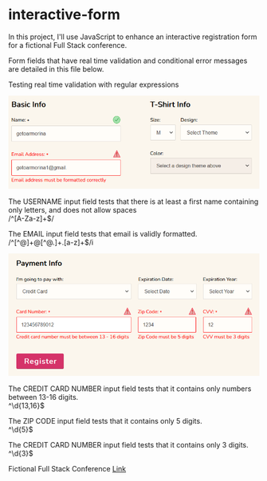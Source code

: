 # interactive-form
 
In this project, I'll use JavaScript to enhance an interactive registration form for a fictional Full Stack conference.

Form fields that have real time validation and conditional error messages are detailed in this file below.




Testing real time validation with regular expressions

![Page Screen](/img/Screenshot_1.png)

The USERNAME input field tests that there is at least a first name containing only letters, and does not allow spaces<br />
/^[A-Za-z]+$/

The EMAIL input field tests that email is validly formatted.<br />
/^[^@]+@[^@.]+\.[a-z]+$/i

![Page Screen](/img/Screenshot_2.png)

The CREDIT CARD NUMBER input field tests that it contains only numbers between 13-16 digits.<br />
^\d{13,16}$

The ZIP CODE input field tests that it contains only 5 digits.<br />
^\d{5}$

The CREDIT CARD NUMBER input field tests that it contains only 3 digits.<br />
^\d{3}$



Fictional Full Stack Conference [Link](https://getoarmorina3.github.io/interactive-form/)
